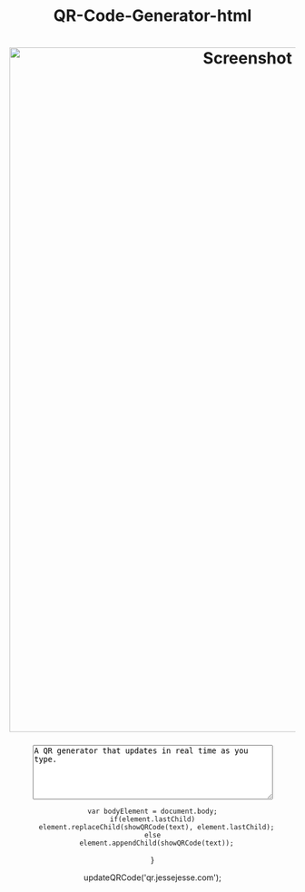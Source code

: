 # QR-Code-Generator-html
# <img width="1207" alt="Screenshot 2023-07-07 at 10 03 44 PM" src="https://github.com/sudo-self/QR.JesseJesse.com/assets/119916323/50a62d31-9c55-457b-89cb-e9691128ae2b">

### <!DOCTYPE html>

</form>

<div id="qrcode"></div>
<script type="text/javascript">
  function updateQRCode(text) {

    var element = document.getElementById("qrcode");

<html>
<head>
<style>
          body {
              background-color: rgb(172,172,172);
          }
      </style>
</head>
<svg width="1619.52998046875px" height="233.90234375px" xmlns="http://www.w3.org/2000/svg" viewbox="-559.764990234375 -41.951171875 1619.52998046875 233.90234375" style="background: rgb(0, 0, 0);" preserveaspectratio="xMidYMid"><defs><filter id="editing-neon" x="-100%" y="-100%" width="300%" height="300%"><feflood flood-color="#ffffff" result="flood"></feFlood><fecomposite operator="in" in="flood" in2="SourceAlpha" result="color"></feComposite><feflood flood-color="#ffffff" result="flood2"></feFlood><fecomposite operator="in" in="flood2" in2="SourceAlpha" result="color2"></feComposite><femorphology operator="dilate" radius="2" in="color" result="dilate"></feMorphology><fegaussianblur stddeviation="6" in="color" result="blur1"></feGaussianBlur><fegaussianblur stddeviation="2.5" in="color" result="blur2"></feGaussianBlur><fegaussianblur stddeviation="1" in="SourceAlpha" result="blur3"></feGaussianBlur><fegaussianblur stddeviation="6" in="dilate" result="blur4"></feGaussianBlur><feconvolvematrix in="color2" result="conv" order="3,3" divisor="1" kernelmatrix="1 1 1  1 1 1  1 1 1"></feConvolveMatrix><femerge><femergenode in="blur1"></feMergeNode><femergenode in="blur2"></feMergeNode><femergenode in="blur4"></feMergeNode><femergenode in="blur3"></feMergeNode><femergenode in="blur3"></feMergeNode><femergenode in="blur3"></feMergeNode><femergenode in="blur3"></feMergeNode><femergenode in="conv"></feMergeNode><femergenode in="SourceGraphic"></feMergeNode></feMerge></filter></defs><g filter="url(#editing-neon)"><g transform="translate(-336.3750195503235, 133.79500198364258)"><path d="M15.26 1.76L18.23-8.10L18.23-8.10Q22.95-5.54 29.97-5.54L29.97-5.54L29.97-5.54Q36.99-5.54 42.86-9.79L42.86-9.79L42.86-9.79Q48.74-14.04 52.92-21.87L52.92-21.87L52.92-21.87Q61.56-38.48 61.56-65.20L61.56-65.20L61.56-65.20Q61.56-82.22 53.87-82.22L53.87-82.22L53.87-82.22Q49.82-82.22 45.90-77.76L45.90-77.76L45.90-77.76Q41.98-73.31 38.88-66.15L38.88-66.15L38.88-66.15Q32.13-49.82 32.13-30.65L32.13-30.65L32.13-30.65Q32.13-26.73 34.02-24.37L34.02-24.37L34.02-24.37Q35.91-22.01 39.29-22.01L39.29-22.01L39.29-22.01Q38.75-17.82 35.10-14.85L35.10-14.85L35.10-14.85Q31.46-11.88 26.87-11.88L26.87-11.88L26.87-11.88Q15.93-11.88 10.33-18.70L10.33-18.70L10.33-18.70Q4.73-25.52 4.73-37.87L4.73-37.87L4.73-37.87Q4.73-50.22 8.51-59.94L8.51-59.94L8.51-59.94Q12.29-69.66 18.90-76.75L18.90-76.75L18.90-76.75Q25.52-83.84 34.63-87.89L34.63-87.89L34.63-87.89Q43.74-91.94 54.54-91.94L54.54-91.94L54.54-91.94Q90.72-91.94 90.72-56.70L90.72-56.70L90.72-56.70Q90.72-31.32 78.57-15.80L78.57-15.80L78.57-15.80Q66.42-0.14 45.36 1.76L45.36 1.76L45.36 1.76Q57.78 4.46 70.34 4.46L70.34 4.46L70.34 4.46Q80.19 4.46 87.48 0.27L87.48 0.27L87.48 0.27Q89.51-0.95 90.32-2.29L90.32-2.29L90.32-2.29Q94.37 1.35 94.37 8.57L94.37 8.57L94.37 8.57Q94.37 15.80 87.95 19.98L87.95 19.98L87.95 19.98Q81.54 24.17 69.05 24.17L69.05 24.17L69.05 24.17Q56.57 24.17 42.12 18.36L42.12 18.36L42.12 18.36Q27.68 12.56 15.26 1.76L15.26 1.76ZM124.88 0L95.98 0L112.45-88.70L112.45-88.70Q125.82-90.18 145.33-90.18L145.33-90.18L145.33-90.18Q164.84-90.18 173.88-84.51L173.88-84.51L173.88-84.51Q182.93-78.84 182.93-67.43L182.93-67.43L182.93-67.43Q182.93-56.03 177.05-48.87L177.05-48.87L177.05-48.87Q171.18-41.72 161.06-39.42L161.06-39.42L161.06-39.42Q163.35-28.22 168.62-19.17L168.62-19.17L168.62-19.17Q173.48-10.67 179.15-7.97L179.15-7.97L179.15-7.97Q177.12-2.29 173.00 0.20L173.00 0.20L173.00 0.20Q168.88 2.70 163.01 2.70L163.01 2.70L163.01 2.70Q157.14 2.70 152.55-0.74L152.55-0.74L152.55-0.74Q147.96-4.19 144.31-10.53L144.31-10.53L144.31-10.53Q136.62-24.30 135.81-46.04L135.81-46.04L136.75-46.04L136.75-46.04Q146.75-46.30 151.74-51.50L151.74-51.50L151.74-51.50Q156.74-56.70 156.74-67.64L156.74-67.64L156.74-67.64Q156.74-81.27 145.26-81.81L145.26-81.81L142.29-81.81L142.29-81.81Q141.07-81.81 140.40-81.68L140.40-81.68L124.88 0ZM185.09-7.97L185.09-7.97L185.09-7.97Q185.09-13.10 189.07-15.93L189.07-15.93L189.07-15.93Q193.05-18.77 198.72-18.77L198.72-18.77L198.72-18.77Q204.39-18.77 207.83-15.93L207.83-15.93L207.83-15.93Q211.28-13.10 211.28-7.97L211.28-7.97L211.28-7.97Q211.28-2.83 207.43-0.07L207.43-0.07L207.43-0.07Q203.58 2.70 197.91 2.70L197.91 2.70L197.91 2.70Q192.24 2.70 188.66-0.07L188.66-0.07L188.66-0.07Q185.09-2.83 185.09-7.97ZM206.82 18.63L206.82 18.63L206.82 18.63Q213.70 17.82 218.03 8.91L218.03 8.91L218.03 8.91Q222.48-0.14 226.53-20.93L226.53-20.93L239.63-89.10L268.92-89.10L255.82-20.93L255.82-20.93Q250.83 5.54 242.59 15.93L242.59 15.93L242.59 15.93Q238.28 21.33 232.81 23.49L232.81 23.49L232.81 23.49Q227.34 25.65 221.40 25.65L221.40 25.65L221.40 25.65Q215.46 25.65 211.61 23.49L211.61 23.49L211.61 23.49Q207.76 21.33 206.82 18.63ZM326.57-22.82L326.57-22.82L326.57-22.82Q329.94-20.52 329.94-15.46L329.94-15.46L329.94-15.46Q329.94-10.40 327.38-7.16L327.38-7.16L327.38-7.16Q324.81-3.92 320.63-1.76L320.63-1.76L320.63-1.76Q311.99 2.70 302.67 2.70L302.67 2.70L302.67 2.70Q293.36 2.70 287.89 0.68L287.89 0.68L287.89 0.68Q282.42-1.35 278.78-5.13L278.78-5.13L278.78-5.13Q271.62-12.29 271.62-25.38L271.62-25.38L271.62-25.38Q271.62-45.77 282.69-58.19L282.69-58.19L282.69-58.19Q294.57-71.55 315.23-71.55L315.23-71.55L315.23-71.55Q328.05-71.55 334.40-66.15L334.40-66.15L334.40-66.15Q339.12-62.10 339.12-55.49L339.12-55.49L339.12-55.49Q339.12-31.73 298.08-31.73L298.08-31.73L298.08-31.73Q297.54-28.22 297.54-25.25L297.54-25.25L297.54-25.25Q297.54-19.04 300.31-16.67L300.31-16.67L300.31-16.67Q303.08-14.31 308.21-14.31L308.21-14.31L308.21-14.31Q313.34-14.31 318.80-16.67L318.80-16.67L318.80-16.67Q324.27-19.04 326.57-22.82ZM299.03-37.53L299.03-37.53L299.03-37.53Q308.61-37.53 314.15-43.47L314.15-43.47L314.15-43.47Q319.68-49.14 319.68-58.19L319.68-58.19L319.68-58.19Q319.68-61.29 318.53-62.98L318.53-62.98L318.53-62.98Q317.39-64.67 315.09-64.67L315.09-64.67L315.09-64.67Q312.80-64.67 310.84-63.79L310.84-63.79L310.84-63.79Q308.88-62.91 306.86-59.94L306.86-59.94L306.86-59.94Q301.86-53.19 299.03-37.53ZM384.08-47.39L384.08-47.39L384.08-47.39Q385.97-52.38 385.97-56.70L385.97-56.70L385.97-56.70Q385.97-64.67 379.49-64.67L379.49-64.67L379.49-64.67Q376.11-64.67 373.34-61.63L373.34-61.63L373.34-61.63Q370.58-58.59 370.58-54.81L370.58-54.81L370.58-54.81Q370.58-52.11 372.74-49.95L372.74-49.95L372.74-49.95Q375.84-46.98 383.81-42.12L383.81-42.12L383.81-42.12Q391.77-37.26 394.81-33.28L394.81-33.28L394.81-33.28Q397.85-29.30 397.85-23.83L397.85-23.83L397.85-23.83Q397.85-18.36 395.21-13.37L395.21-13.37L395.21-13.37Q392.58-8.37 387.86-4.86L387.86-4.86L387.86-4.86Q377.73 2.70 361.53 2.70L361.53 2.70L361.53 2.70Q352.75 2.70 346.00-1.89L346.00-1.89L346.00-1.89Q339.25-6.35 339.25-11.61L339.25-11.61L339.25-11.61Q339.25-16.88 343.10-19.98L343.10-19.98L343.10-19.98Q346.95-23.09 352.62-23.09L352.62-23.09L352.62-23.09Q358.29-23.09 361.80-20.93L361.80-20.93L361.80-20.93Q360.05-16.47 360.05-13.50L360.05-13.50L360.05-13.50Q360.05-4.59 367.61-4.59L367.61-4.59L367.61-4.59Q370.85-4.59 373.00-6.62L373.00-6.62L373.00-6.62Q375.17-8.64 375.17-12.15L375.17-12.15L375.17-12.15Q375.17-19.04 363.56-26.33L363.56-26.33L363.56-26.33Q354.11-32.54 351.95-34.97L351.95-34.97L351.95-34.97Q348.30-39.29 348.30-44.69L348.30-44.69L348.30-44.69Q348.30-50.09 350.87-55.22L350.87-55.22L350.87-55.22Q353.43-60.35 358.16-63.99L358.16-63.99L358.16-63.99Q368.01-71.55 385.16-71.55L385.16-71.55L385.16-71.55Q393.93-71.55 399.13-68.04L399.13-68.04L399.13-68.04Q404.33-64.53 404.33-58.59L404.33-58.59L404.33-58.59Q404.33-52.65 400.75-49.28L400.75-49.28L400.75-49.28Q397.17-45.90 390.69-45.90L390.69-45.90L390.69-45.90Q386.24-45.90 384.08-47.39ZM449.69-47.39L449.69-47.39L449.69-47.39Q451.58-52.38 451.58-56.70L451.58-56.70L451.58-56.70Q451.58-64.67 445.10-64.67L445.10-64.67L445.10-64.67Q441.72-64.67 438.95-61.63L438.95-61.63L438.95-61.63Q436.19-58.59 436.19-54.81L436.19-54.81L436.19-54.81Q436.19-52.11 438.35-49.95L438.35-49.95L438.35-49.95Q441.45-46.98 449.42-42.12L449.42-42.12L449.42-42.12Q457.38-37.26 460.42-33.28L460.42-33.28L460.42-33.28Q463.46-29.30 463.46-23.83L463.46-23.83L463.46-23.83Q463.46-18.36 460.82-13.37L460.82-13.37L460.82-13.37Q458.19-8.37 453.47-4.86L453.47-4.86L453.47-4.86Q443.34 2.70 427.14 2.70L427.14 2.70L427.14 2.70Q418.37 2.70 411.62-1.89L411.62-1.89L411.62-1.89Q404.87-6.35 404.87-11.61L404.87-11.61L404.87-11.61Q404.87-16.88 408.71-19.98L408.71-19.98L408.71-19.98Q412.56-23.09 418.23-23.09L418.23-23.09L418.23-23.09Q423.90-23.09 427.41-20.93L427.41-20.93L427.41-20.93Q425.66-16.47 425.66-13.50L425.66-13.50L425.66-13.50Q425.66-4.59 433.22-4.59L433.22-4.59L433.22-4.59Q436.46-4.59 438.62-6.62L438.62-6.62L438.62-6.62Q440.78-8.64 440.78-12.15L440.78-12.15L440.78-12.15Q440.78-19.04 429.17-26.33L429.17-26.33L429.17-26.33Q419.72-32.54 417.56-34.97L417.56-34.97L417.56-34.97Q413.91-39.29 413.91-44.69L413.91-44.69L413.91-44.69Q413.91-50.09 416.48-55.22L416.48-55.22L416.48-55.22Q419.04-60.35 423.77-63.99L423.77-63.99L423.77-63.99Q433.62-71.55 450.77-71.55L450.77-71.55L450.77-71.55Q459.54-71.55 464.74-68.04L464.74-68.04L464.74-68.04Q469.94-64.53 469.94-58.59L469.94-58.59L469.94-58.59Q469.94-52.65 466.36-49.28L466.36-49.28L466.36-49.28Q462.78-45.90 456.30-45.90L456.30-45.90L456.30-45.90Q451.85-45.90 449.69-47.39ZM529.61-22.82L529.61-22.82L529.61-22.82Q532.98-20.52 532.98-15.46L532.98-15.46L532.98-15.46Q532.98-10.40 530.42-7.16L530.42-7.16L530.42-7.16Q527.85-3.92 523.67-1.76L523.67-1.76L523.67-1.76Q515.03 2.70 505.71 2.70L505.71 2.70L505.71 2.70Q496.40 2.70 490.93 0.68L490.93 0.68L490.93 0.68Q485.46-1.35 481.82-5.13L481.82-5.13L481.82-5.13Q474.66-12.29 474.66-25.38L474.66-25.38L474.66-25.38Q474.66-45.77 485.73-58.19L485.73-58.19L485.73-58.19Q497.61-71.55 518.27-71.55L518.27-71.55L518.27-71.55Q531.09-71.55 537.44-66.15L537.44-66.15L537.44-66.15Q542.16-62.10 542.16-55.49L542.16-55.49L542.16-55.49Q542.16-31.73 501.12-31.73L501.12-31.73L501.12-31.73Q500.58-28.22 500.58-25.25L500.58-25.25L500.58-25.25Q500.58-19.04 503.35-16.67L503.35-16.67L503.35-16.67Q506.12-14.31 511.25-14.31L511.25-14.31L511.25-14.31Q516.38-14.31 521.84-16.67L521.84-16.67L521.84-16.67Q527.31-19.04 529.61-22.82ZM502.07-37.53L502.07-37.53L502.07-37.53Q511.65-37.53 517.19-43.47L517.19-43.47L517.19-43.47Q522.72-49.14 522.72-58.19L522.72-58.19L522.72-58.19Q522.72-61.29 521.57-62.98L521.57-62.98L521.57-62.98Q520.43-64.67 518.13-64.67L518.13-64.67L518.13-64.67Q515.84-64.67 513.88-63.79L513.88-63.79L513.88-63.79Q511.92-62.91 509.90-59.94L509.90-59.94L509.90-59.94Q504.90-53.19 502.07-37.53ZM529.74 18.63L529.74 18.63L529.74 18.63Q536.63 17.82 540.95 8.91L540.95 8.91L540.95 8.91Q545.40-0.14 549.45-20.93L549.45-20.93L562.55-89.10L591.84-89.10L578.75-20.93L578.75-20.93Q573.75 5.54 565.52 15.93L565.52 15.93L565.52 15.93Q561.20 21.33 555.73 23.49L555.73 23.49L555.73 23.49Q550.26 25.65 544.32 25.65L544.32 25.65L544.32 25.65Q538.38 25.65 534.53 23.49L534.53 23.49L534.53 23.49Q530.69 21.33 529.74 18.63ZM649.49-22.82L649.49-22.82L649.49-22.82Q652.86-20.52 652.86-15.46L652.86-15.46L652.86-15.46Q652.86-10.40 650.30-7.16L650.30-7.16L650.30-7.16Q647.73-3.92 643.55-1.76L643.55-1.76L643.55-1.76Q634.91 2.70 625.59 2.70L625.59 2.70L625.59 2.70Q616.28 2.70 610.81 0.68L610.81 0.68L610.81 0.68Q605.34-1.35 601.70-5.13L601.70-5.13L601.70-5.13Q594.54-12.29 594.54-25.38L594.54-25.38L594.54-25.38Q594.54-45.77 605.61-58.19L605.61-58.19L605.61-58.19Q617.49-71.55 638.15-71.55L638.15-71.55L638.15-71.55Q650.97-71.55 657.32-66.15L657.32-66.15L657.32-66.15Q662.04-62.10 662.04-55.49L662.04-55.49L662.04-55.49Q662.04-31.73 621.00-31.73L621.00-31.73L621.00-31.73Q620.46-28.22 620.46-25.25L620.46-25.25L620.46-25.25Q620.46-19.04 623.23-16.67L623.23-16.67L623.23-16.67Q626.00-14.31 631.13-14.31L631.13-14.31L631.13-14.31Q636.26-14.31 641.72-16.67L641.72-16.67L641.72-16.67Q647.19-19.04 649.49-22.82ZM621.95-37.53L621.95-37.53L621.95-37.53Q631.53-37.53 637.07-43.47L637.07-43.47L637.07-43.47Q642.60-49.14 642.60-58.19L642.60-58.19L642.60-58.19Q642.60-61.29 641.45-62.98L641.45-62.98L641.45-62.98Q640.31-64.67 638.01-64.67L638.01-64.67L638.01-64.67Q635.72-64.67 633.76-63.79L633.76-63.79L633.76-63.79Q631.80-62.91 629.78-59.94L629.78-59.94L629.78-59.94Q624.78-53.19 621.95-37.53ZM707.00-47.39L707.00-47.39L707.00-47.39Q708.89-52.38 708.89-56.70L708.89-56.70L708.89-56.70Q708.89-64.67 702.41-64.67L702.41-64.67L702.41-64.67Q699.03-64.67 696.26-61.63L696.26-61.63L696.26-61.63Q693.50-58.59 693.50-54.81L693.50-54.81L693.50-54.81Q693.50-52.11 695.66-49.95L695.66-49.95L695.66-49.95Q698.76-46.98 706.73-42.12L706.73-42.12L706.73-42.12Q714.69-37.26 717.73-33.28L717.73-33.28L717.73-33.28Q720.77-29.30 720.77-23.83L720.77-23.83L720.77-23.83Q720.77-18.36 718.13-13.37L718.13-13.37L718.13-13.37Q715.50-8.37 710.78-4.86L710.78-4.86L710.78-4.86Q700.65 2.70 684.45 2.70L684.45 2.70L684.45 2.70Q675.68 2.70 668.93-1.89L668.93-1.89L668.93-1.89Q662.18-6.35 662.18-11.61L662.18-11.61L662.18-11.61Q662.18-16.88 666.02-19.98L666.02-19.98L666.02-19.98Q669.87-23.09 675.54-23.09L675.54-23.09L675.54-23.09Q681.21-23.09 684.72-20.93L684.72-20.93L684.72-20.93Q682.97-16.47 682.97-13.50L682.97-13.50L682.97-13.50Q682.97-4.59 690.53-4.59L690.53-4.59L690.53-4.59Q693.77-4.59 695.93-6.62L695.93-6.62L695.93-6.62Q698.09-8.64 698.09-12.15L698.09-12.15L698.09-12.15Q698.09-19.04 686.48-26.33L686.48-26.33L686.48-26.33Q677.03-32.54 674.87-34.97L674.87-34.97L674.87-34.97Q671.22-39.29 671.22-44.69L671.22-44.69L671.22-44.69Q671.22-50.09 673.79-55.22L673.79-55.22L673.79-55.22Q676.35-60.35 681.08-63.99L681.08-63.99L681.08-63.99Q690.93-71.55 708.08-71.55L708.08-71.55L708.08-71.55Q716.85-71.55 722.05-68.04L722.05-68.04L722.05-68.04Q727.25-64.53 727.25-58.59L727.25-58.59L727.25-58.59Q727.25-52.65 723.67-49.28L723.67-49.28L723.67-49.28Q720.09-45.90 713.61-45.90L713.61-45.90L713.61-45.90Q709.16-45.90 707.00-47.39ZM772.61-47.39L772.61-47.39L772.61-47.39Q774.50-52.38 774.50-56.70L774.50-56.70L774.50-56.70Q774.50-64.67 768.02-64.67L768.02-64.67L768.02-64.67Q764.64-64.67 761.87-61.63L761.87-61.63L761.87-61.63Q759.11-58.59 759.11-54.81L759.11-54.81L759.11-54.81Q759.11-52.11 761.27-49.95L761.27-49.95L761.27-49.95Q764.37-46.98 772.34-42.12L772.34-42.12L772.34-42.12Q780.30-37.26 783.34-33.28L783.34-33.28L783.34-33.28Q786.38-29.30 786.38-23.83L786.38-23.83L786.38-23.83Q786.38-18.36 783.74-13.37L783.74-13.37L783.74-13.37Q781.11-8.37 776.39-4.86L776.39-4.86L776.39-4.86Q766.26 2.70 750.06 2.70L750.06 2.70L750.06 2.70Q741.29 2.70 734.54-1.89L734.54-1.89L734.54-1.89Q727.79-6.35 727.79-11.61L727.79-11.61L727.79-11.61Q727.79-16.88 731.63-19.98L731.63-19.98L731.63-19.98Q735.48-23.09 741.15-23.09L741.15-23.09L741.15-23.09Q746.82-23.09 750.33-20.93L750.33-20.93L750.33-20.93Q748.58-16.47 748.58-13.50L748.58-13.50L748.58-13.50Q748.58-4.59 756.14-4.59L756.14-4.59L756.14-4.59Q759.38-4.59 761.54-6.62L761.54-6.62L761.54-6.62Q763.70-8.64 763.70-12.15L763.70-12.15L763.70-12.15Q763.70-19.04 752.09-26.33L752.09-26.33L752.09-26.33Q742.64-32.54 740.48-34.97L740.48-34.97L740.48-34.97Q736.83-39.29 736.83-44.69L736.83-44.69L736.83-44.69Q736.83-50.09 739.40-55.22L739.40-55.22L739.40-55.22Q741.96-60.35 746.69-63.99L746.69-63.99L746.69-63.99Q756.54-71.55 773.69-71.55L773.69-71.55L773.69-71.55Q782.46-71.55 787.66-68.04L787.66-68.04L787.66-68.04Q792.86-64.53 792.86-58.59L792.86-58.59L792.86-58.59Q792.86-52.65 789.28-49.28L789.28-49.28L789.28-49.28Q785.70-45.90 779.22-45.90L779.22-45.90L779.22-45.90Q774.77-45.90 772.61-47.39ZM852.53-22.82L852.53-22.82L852.53-22.82Q855.90-20.52 855.90-15.46L855.90-15.46L855.90-15.46Q855.90-10.40 853.34-7.16L853.34-7.16L853.34-7.16Q850.77-3.92 846.59-1.76L846.59-1.76L846.59-1.76Q837.95 2.70 828.63 2.70L828.63 2.70L828.63 2.70Q819.32 2.70 813.85 0.68L813.85 0.68L813.85 0.68Q808.38-1.35 804.74-5.13L804.74-5.13L804.74-5.13Q797.58-12.29 797.58-25.38L797.58-25.38L797.58-25.38Q797.58-45.77 808.65-58.19L808.65-58.19L808.65-58.19Q820.53-71.55 841.19-71.55L841.19-71.55L841.19-71.55Q854.01-71.55 860.36-66.15L860.36-66.15L860.36-66.15Q865.08-62.10 865.08-55.49L865.08-55.49L865.08-55.49Q865.08-31.73 824.04-31.73L824.04-31.73L824.04-31.73Q823.50-28.22 823.50-25.25L823.50-25.25L823.50-25.25Q823.50-19.04 826.27-16.67L826.27-16.67L826.27-16.67Q829.04-14.31 834.17-14.31L834.17-14.31L834.17-14.31Q839.30-14.31 844.76-16.67L844.76-16.67L844.76-16.67Q850.23-19.04 852.53-22.82ZM824.99-37.53L824.99-37.53L824.99-37.53Q834.57-37.53 840.11-43.47L840.11-43.47L840.11-43.47Q845.64-49.14 845.64-58.19L845.64-58.19L845.64-58.19Q845.64-61.29 844.49-62.98L844.49-62.98L844.49-62.98Q843.35-64.67 841.05-64.67L841.05-64.67L841.05-64.67Q838.76-64.67 836.80-63.79L836.80-63.79L836.80-63.79Q834.84-62.91 832.82-59.94L832.82-59.94L832.82-59.94Q827.82-53.19 824.99-37.53ZM865.62-7.97L865.62-7.97L865.62-7.97Q865.62-13.10 869.60-15.93L869.60-15.93L869.60-15.93Q873.59-18.77 879.26-18.77L879.26-18.77L879.26-18.77Q884.93-18.77 888.37-15.93L888.37-15.93L888.37-15.93Q891.81-13.10 891.81-7.97L891.81-7.97L891.81-7.97Q891.81-2.83 887.96-0.07L887.96-0.07L887.96-0.07Q884.12 2.70 878.45 2.70L878.45 2.70L878.45 2.70Q872.78 2.70 869.20-0.07L869.20-0.07L869.20-0.07Q865.62-2.83 865.62-7.97ZM970.65-56.16L970.65-56.16L970.65-56.16Q970.65-50.49 965.93-46.98L965.93-46.98L965.93-46.98Q961.20-43.47 953.51-43.47L953.51-43.47L953.51-43.47Q950.27-43.47 948.38-44.42L948.38-44.42L948.38-44.42Q949.86-47.93 950.33-52.31L950.33-52.31L950.33-52.31Q950.81-56.70 950.81-57.92L950.81-57.92L950.81-57.92Q950.81-63.59 946.89-63.59L946.89-63.59L946.89-63.59Q944.19-63.59 941.15-60.21L941.15-60.21L941.15-60.21Q938.12-56.84 935.55-51.57L935.55-51.57L935.55-51.57Q929.88-39.42 929.88-27.14L929.88-27.14L929.88-27.14Q929.88-20.39 932.45-17.35L932.45-17.35L932.45-17.35Q935.01-14.31 940.68-14.31L940.68-14.31L940.68-14.31Q948.51-14.31 954.72-20.79L954.72-20.79L954.72-20.79Q956.48-22.82 957.42-25.11L957.42-25.11L957.42-25.11Q962.55-22.41 962.55-14.99L962.55-14.99L962.55-14.99Q962.55-7.43 954.18-2.43L954.18-2.43L954.18-2.43Q945.54 2.70 931.77 2.70L931.77 2.70L931.77 2.70Q904.37 2.70 904.37-26.33L904.37-26.33L904.37-26.33Q904.37-47.52 916.38-59.67L916.38-59.67L916.38-59.67Q927.99-71.55 949.32-71.55L949.32-71.55L949.32-71.55Q970.65-71.55 970.65-56.16ZM1003.73 2.70L1003.73 2.70L1003.73 2.70Q974.03 2.70 974.03-25.25L974.03-25.25L974.03-25.25Q974.03-45.09 984.96-57.92L984.96-57.92L984.96-57.92Q996.57-71.55 1016.69-71.55L1016.69-71.55L1016.69-71.55Q1031.27-71.55 1038.69-64.80L1038.69-64.80L1038.69-64.80Q1046.12-58.05 1046.12-43.88L1046.12-43.88L1046.12-43.88Q1046.12-22.28 1034.51-9.72L1034.51-9.72L1034.51-9.72Q1023.17 2.70 1003.73 2.70ZM1007.24-56.03L1007.24-56.03L1007.24-56.03Q1005.62-52.38 1004.33-46.91L1004.33-46.91L1004.33-46.91Q1003.05-41.45 1001.43-32.80L1001.43-32.80L1001.43-32.80Q999.81-24.17 999.81-13.50L999.81-13.50L999.81-13.50Q999.81-9.99 1000.96-7.70L1000.96-7.70L1000.96-7.70Q1002.11-5.40 1005.21-5.40L1005.21-5.40L1005.21-5.40Q1008.32-5.40 1010.27-6.89L1010.27-6.89L1010.27-6.89Q1012.23-8.37 1013.72-11.88L1013.72-11.88L1013.72-11.88Q1016.42-18.09 1018.58-29.63L1018.58-29.63L1018.58-29.63Q1020.74-41.18 1020.94-46.17L1020.94-46.17L1020.94-46.17Q1021.14-51.17 1021.14-54.88L1021.14-54.88L1021.14-54.88Q1021.14-58.59 1020.06-61.02L1020.06-61.02L1020.06-61.02Q1018.98-63.45 1015.94-63.45L1015.94-63.45L1015.94-63.45Q1012.91-63.45 1010.88-61.56L1010.88-61.56L1010.88-61.56Q1008.86-59.67 1007.24-56.03ZM1151.28 2.70L1151.28 2.70L1151.28 2.70Q1134.95 2.70 1134.95-9.99L1134.95-9.99L1134.95-9.99Q1134.95-15.53 1137.31-26.26L1137.31-26.26L1137.31-26.26Q1139.67-36.99 1140.48-41.31L1140.48-41.31L1140.48-41.31Q1142.37-51.17 1142.37-54.27L1142.37-54.27L1142.37-54.27Q1142.37-61.16 1137.24-61.16L1137.24-61.16L1137.24-61.16Q1133.87-61.16 1130.63-56.50L1130.63-56.50L1130.63-56.50Q1127.39-51.84 1125.90-42.53L1125.90-42.53L1117.53 0L1091.21 2.70L1098.50-34.02L1098.50-34.02Q1099.71-40.10 1100.79-46.98L1100.79-46.98L1100.79-46.98Q1101.87-53.87 1101.87-54.95L1101.87-54.95L1101.87-54.95Q1101.87-61.16 1097.28-61.16L1097.28-61.16L1097.28-61.16Q1094.18-61.16 1090.80-56.57L1090.80-56.57L1090.80-56.57Q1087.43-51.98 1085.54-42.53L1085.54-42.53L1077.30 0L1050.71 2.70L1064.88-68.85L1086.89-71.55L1084.59-57.92L1084.59-57.92Q1088.10-65.20 1094.58-68.38L1094.58-68.38L1094.58-68.38Q1101.06-71.55 1111.19-71.55L1111.19-71.55L1111.19-71.55Q1116.99-71.55 1120.77-68.72L1120.77-68.72L1120.77-68.72Q1124.55-65.88 1125.77-61.29L1125.77-61.29L1125.77-61.29Q1128.06-66.02 1133.93-68.78L1133.93-68.78L1133.93-68.78Q1139.81-71.55 1147.03-71.55L1147.03-71.55L1147.03-71.55Q1154.25-71.55 1157.83-70.00L1157.83-70.00L1157.83-70.00Q1161.41-68.45 1163.57-65.88L1163.57-65.88L1163.57-65.88Q1167.21-61.16 1167.21-52.52L1167.21-52.52L1167.21-52.52Q1167.21-44.01 1163.57-26.33L1163.57-26.33L1163.57-26.33Q1161.68-17.69 1161.68-14.51L1161.68-14.51L1161.68-14.51Q1161.68-11.34 1163.50-9.45L1163.50-9.45L1163.50-9.45Q1165.32-7.56 1168.02-7.29L1168.02-7.29L1168.02-7.29Q1166.67-2.70 1162.01 0L1162.01 0L1162.01 0Q1157.36 2.70 1151.28 2.70Z" fill="none" stroke="#ffffff" stroke-width="1"></path></g></g><style>text {
  font-size: 64px;
  font-family: Arial Black;
  dominant-baseline: central;
  text-anchor: middle;
}</style></svg>
<meta http-equiv="Content-Type" content="text/html; charset=utf-8">
<script type="text/javascript" src="qrcode.js">
</script>
<script type="text/javascript" src="html5-qrcode.js">
</script>
<style type="text/css" media="screen">
  body { text-align:center; }
</style>
</head>
<body>
<form name="QRform" id="QRform">
<textarea name="textField" rows="6" cols="50" onkeyup="updateQRCode(this.value)" onclick="this.focus();this.select();">A QR generator that updates in real time as you type.</textarea>


    var bodyElement = document.body;
    if(element.lastChild)
      element.replaceChild(showQRCode(text), element.lastChild);
    else
      element.appendChild(showQRCode(text));

  }

  updateQRCode('qr.jessejesse.com');
</script>
</body>
</html>
<meta http-equiv="Content-Type" content="text/html; charset=utf-8">

<div id="qrcode"></div>
<script type="text/javascript">
  function updateQRCode(text) {

    var element = document.getElementById("qrcode");

    var bodyElement = document.body;
    if(element.lastChild)
      element.replaceChild(showQRCode(text), element.lastChild);
    else
      element.appendChild(showQRCode(text));

  }

  updateQRCode('qr.jessejesse.com');
</script>
</body>
</html>
<style>
  body{
      background-image: url('https://i.ibb.co/1qvryvZ/qr.jpg');
      background-repeat: no-repeat;
      background-size: cover;
      background-attachment: fixed;
  }
</style>


